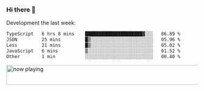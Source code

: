 ### Hi there 👋

Development the last week:
<!--START_SECTION:waka-->

```txt
TypeScript   6 hrs 8 mins    █████████████████████▓░░░   86.89 %
JSON         25 mins         █▒░░░░░░░░░░░░░░░░░░░░░░░   05.96 %
Less         21 mins         █▒░░░░░░░░░░░░░░░░░░░░░░░   05.02 %
JavaScript   6 mins          ▒░░░░░░░░░░░░░░░░░░░░░░░░   01.52 %
Other        1 min           ░░░░░░░░░░░░░░░░░░░░░░░░░   00.40 %
```

<!--END_SECTION:waka-->

<!--
**JASONPANGGO/jasonpanggo** is a ✨ _special_ ✨ repository because its `README.md` (this file) appears on your GitHub profile.

Here are some ideas to get you started:

- 🔭 I’m currently working on ...
- 🌱 I’m currently learning ...
- 👯 I’m looking to collaborate on ...
- 🤔 I’m looking for help with ...
- 💬 Ask me about ...
- 📫 How to reach me: ...
- 😄 Pronouns: ...
- ⚡ Fun fact: ...
-->

<a href="https://volt.fm/user/q8yd9e79csfr57rt" target="_blank"><img src="https://spotify-badge-egoist.vercel.app/api/now-playing" width="540" height="52" alt="now playing"></a>
